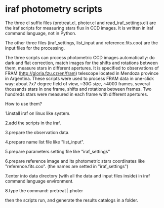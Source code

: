 # iraf photometry scripts
The three cl suffix files (pretreat.cl, photer.cl and read_iraf_settings.cl) are the iraf scripts for measuring stars flux in CCD images. It is written in iraf command language, not in Python.

The other three files (iraf_settings, list_input and reference.fits.coo) are the input files for the processing.

The three scripts can process photometric CCD images automatically: do dark and flat correction, match images for the shifts and rotations between them, measure stars in different apertures. It is specified to observations of FRAM (http://gloria.fzu.cz/en/fram) telescope located in Mendoza province in Argentina. These scripts were used to process FRAM data in one-click way: about 7x7 degree field of view, ~30G size, ~4000 frames, several thousands stars in one frame, shifts and rotations between frames. Two hundreds stars were measured in each frame with different apertures.



How to use them?

1.install iraf on linux like system.

2.add the scripts in the iraf.

3.prepare the observation data.

4.prepare name list file like "list_input".

5.prepare parameters setting file like "iraf_settings"

6.prepare reference image and its photometric stars coordinates like "reference.fits.coo". (the names are setted in "iraf_settings")

7.enter into data directory (with all the data and input files inside) in iraf command language environment.

8.type the command: pretreat | photer

then the scripts run, and generate the results catalogs in a folder.
